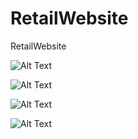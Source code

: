 # RetailWebsite
RetailWebsite

![Alt Text](http://i64.tinypic.com/2qk1182.jpg)

![Alt Text](http://i65.tinypic.com/b6x3xz.jpg)

![Alt Text](http://i66.tinypic.com/23r94ph.jpg)

![Alt Text](http://i66.tinypic.com/sxg9dy.jpg)
